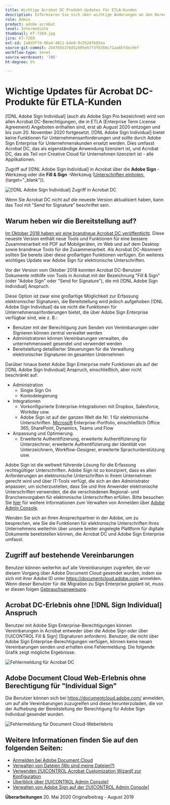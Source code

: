 ```yaml
---
title: Wichtige Acrobat DC Produkt-Updates für ETLA-Kunden
description: Informieren Sie sich über wichtige Änderungen an den Berechtigungen für Acrobat DC, die in den ETLA-Angeboten (Enterprise Term License Agreement) vom August 2020 bis zum 20. November 2020 enthalten sind.
role: Admin
product: adobe acrobat
level: Intermediate
thumbnail: KT-7269.jpg
jira: KT-7269
exl-id: 1a8d3f7d-96a4-4811-b4e9-9c55287b92ea
source-git-commit: 2b47655370d52405e5773f0358c71aa65fdecdef
workflow-type: tm+mt
source-wordcount: '745'
ht-degree: 6%

---
```


# Wichtige Updates für Acrobat DC-Produkte für ETLA-Kunden

[!DNL Adobe Sign Individual] (auch als Adobe Sign Pro bezeichnet) wird von allen Acrobat DC-Berechtigungen, die in ETLA (Enterprise Term License Agreement) Angeboten enthalten sind, erst ab August 2020 entzogen und bis zum 20. November 2020 fortgesetzt. [!DNL Adobe Sign Individual] bietet keine Funktionen für Unternehmensanforderungen und sollte durch Adobe Sign Enterprise für Unternehmenskunden ersetzt werden. Dies umfasst Acrobat DC, das als eigenständige Anwendung lizenziert ist, und Acrobat DC, das als Teil von Creative Cloud für Unternehmen lizenziert ist - alle Applikationen.

Zugriff auf [!DNL Adobe Sign Individual] in Acrobat über die **Adobe Sign** -Werkzeug oder die **Fill &amp; Sign** -Werkzeug ([Unterschriften einholen.](https://www.adobe.com/de/acrobat/online/request-signature.html){target="_blank"}).

![[!DNL Adobe Sign Individual] Zugriff in Acrobat DC](../assets/Deploy_SignEntitle1.png)

Wenn Sie Acrobat DC nicht auf die neueste Version aktualisiert haben, kann das Tool mit &quot;Send for Signature&quot; beschriftet sein.

## Warum heben wir die Bereitstellung auf?

[Im Oktober 2018 haben wir eine brandneue Acrobat DC veröffentlicht](https://news.adobe.com/news/news-details/2018/Adobe-Redefines-What-Is-Possible-With-PDF-With-All-New-Acrobat-DC). Diese neueste Version enthält neue Tools und Funktionen für eine bessere Zusammenarbeit mit PDF auf Mobilgeräten, im Web und auf dem Desktop sowie brandneue Tools für die Zusammenarbeit. Als Acrobat DC-Abonnent sollten Sie bereits über diese großartigen Funktionen verfügen. Ein weiteres wichtiges Update war Adobe Sign für elektronische Unterschriften.

Vor der Version vom Oktober 2018 konnten Acrobat DC-Benutzer Dokumente mithilfe von Tools in Acrobat mit der Bezeichnung &quot;Fill &amp; Sign&quot; (oder &quot;Adobe Sign&quot; oder &quot;Send for Signature&quot;), die mit [!DNL Adobe Sign Individual] Anspruch.

Diese Option ist zwar eine großartige Möglichkeit zur Erfassung elektronischer Signaturen, die Bereitstellung wird jedoch aufgehoben [!DNL Adobe Sign Individual] da sie nicht die Funktionen für Unternehmensanforderungen bietet, die über Adobe Sign Enterprise verfügbar sind, wie z. B.:

* Benutzer mit der Berechtigung zum Senden von Vereinbarungen oder Signieren können zentral verwaltet werden
* Administratoren können Vereinbarungen verwalten, die unternehmensweit gesendet und verwendet werden
* Bereitstellung detaillierter Steuerungen für die Verwaltung elektronischer Signaturen im gesamten Unternehmen

Darüber hinaus bietet Adobe Sign Enterprise mehr Funktionen als auf der [!DNL Adobe Sign Individual] Anspruch, einschließlich, aber nicht beschränkt auf:

* Administration
   * Single Sign On
   * Kontodelegierung
* Integrationen
   * Vorkonfigurierte Enterprise-Integrationen mit Dropbox, Salesforce, Workday usw.
   * Adobe Sign ist auf der ganzen Welt die Nr. 1 für elektronische Unterschriften. [Microsoft](https://acrobat.adobe.com/us/en/business/integrations/microsoft.html) Enterprise-Portfolio, einschließlich Office 365, SharePoint, Dynamics, Teams und Flow
* Anpassung und Optimierung.
   * Erweiterte Authentifizierung, erweiterte Authentifizierung für Unterzeichner, erweiterte Authentifizierung der Identität von Unterzeichnern, Workflow-Designer, erweiterte Sprachunterstützung usw.

Adobe Sign ist die weltweit führende Lösung für die Erfassung rechtsgültiger Unterschriften. Adobe Sign ist so konzipiert, dass es allen Anforderungen an elektronische Unterschriften in Ihrem Unternehmen gerecht wird und über IT-Tools verfügt, die sich an den Administrator anpassen, um sicherzustellen, dass Sie und Ihre Anwender elektronische Unterschriften verwenden, die die verschiedenen Regional- und Branchenvorgaben für elektronische Unterschriften erfüllen. Bitte besuchen Sie [hier](https://helpx.adobe.com/de/enterprise/using/adobe-sign-for-enterprise.html) für weitere Informationen zum Verwalten von Anmelden über [Adobe Admin Console](https://helpx.adobe.com/de/enterprise/using/admin-console.html).

Wenden Sie sich an Ihren Ansprechpartner in der Adobe, um zu besprechen, wie Sie die Funktionen für elektronische Unterschriften Ihres Unternehmens weiterhin über unsere breiter angelegte Plattform für digitale Dokumente bereitstellen können, die Acrobat DC und Adobe Sign Enterprise umfasst.

## Zugriff auf bestehende Vereinbarungen

Benutzer können weiterhin auf alle Vereinbarungen zugreifen, die vor diesem Vorgang über Adobe Document Cloud gesendet wurden, indem sie sich mit ihrer Adobe ID unter https://documentcloud.adobe.com anmelden. Wenn dieser Benutzer für die Migration zu Sign Enterprise geplant ist, muss er diesen folgen [Gebrauchsanweisung](https://helpx.adobe.com/de/sign/kb/how-to-download-signed-documents---adobe-sign.html).

## Acrobat DC-Erlebnis ohne [!DNL Sign Individual] Anspruch

Benutzer mit Adobe Sign Enterprise-Berechtigungen können Vereinbarungen in Acrobat entweder über die Adobe Sign oder über [!UICONTROL Fill &amp; Sign] (Signaturen anfordern).
Benutzer, die nicht über Adobe Sign Enterprise-Berechtigungen verfügen, können keine neuen Vereinbarungen senden und erhalten eine Fehlermeldung. Die folgende Grafik zeigt mögliche Ergebnisse.

![Fehlermeldung für Acrobat DC](../assets/Deploy_SignEntitle2.png)

## Adobe Document Cloud Web-Erlebnis ohne Berechtigung für &quot;Individual Sign&quot;

Die Benutzer können sich bei https://documentcloud.adobe.com/ anmelden, um auf alle Vereinbarungen zuzugreifen und diese herunterzuladen, die vor der Aufhebung der Bereitstellung der Berechtigung für Adobe Sign Individual gesendet wurden.

![Fehlermeldung für Document Cloud-Weberlebnis](../assets/Deploy_SignEntitle3.png)

## Weitere Informationen finden Sie auf den folgenden Seiten:

* [Anmelden bei Adobe Document Cloud](https://helpx.adobe.com/document-cloud/help/sign-in.html)
* [Verwalten von Dateien (Wo sind meine Dateien?)](https://helpx.adobe.com/document-cloud/help/manage-files.html)
* [Verwenden [!UICONTROL Acrobat Customization Wizard] zur Konfiguration](https://www.adobe.com/de/devnet-docs/acrobatetk/tools/Wizard/WizardDC/index.html)
* [Überblick über [!UICONTROL Admin Console]](https://helpx.adobe.com/de/enterprise/using/admin-console.html)
* [Verwalten von Adobe Sign auf der [!UICONTROL Admin Console]](https://helpx.adobe.com/de/enterprise/using/adobe-sign-for-enterprise.html)

**Überarbeitungen** 20. Mai 2020 Originalbeitrag - August 2019
